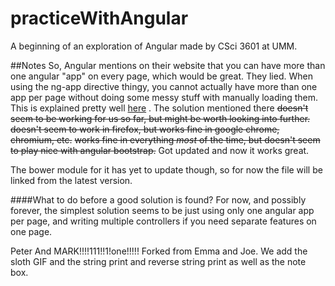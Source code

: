 practiceWithAngular
===================

A beginning of an exploration of Angular made by CSci 3601 at UMM.


##Notes
So, Angular mentions on their website that you can have more than one angular "app" on every page, which would be great.
They lied. When using the ng-app directive thingy, you cannot actually have more than one app per page without doing 
some messy stuff with manually loading them. 
This is explained pretty well [here](http://www.simplygoodcode.com/2014/04/angularjs-getting-around-ngapp-limitations-with-ngmodule/) .
The solution mentioned there ~~doesn't seem to be working for us so far, but might be worth looking into further.~~ 
~~doesn't seem to work in firefox, but works fine in google chrome, chromium, etc.~~ 
~~works fine in everything *most* of the time, but doesn't seem to play nice with angular bootstrap.~~
Got updated and now it works great.

The bower module for it has yet to update though, so for now the file will be linked from the latest version.
 

####What to do before a good solution is found?
For now, and possibly forever, the simplest solution seems to be just using only one angular app per page, and writing
multiple controllers if you need separate features on one page.


Peter And MARK!!!!111!!1!one!!!!!
Forked from Emma and Joe.
We add the sloth GIF and the string print and reverse string print as well as the note box.